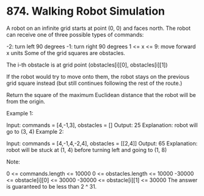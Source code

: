 # 874. Walking Robot Simulation
A robot on an infinite grid starts at point (0, 0) and faces north.  The robot can receive one of three possible types of commands:

-2: turn left 90 degrees
-1: turn right 90 degrees
1 <= x <= 9: move forward x units
Some of the grid squares are obstacles. 

The i-th obstacle is at grid point (obstacles[i][0], obstacles[i][1])

If the robot would try to move onto them, the robot stays on the previous grid square instead (but still continues following the rest of the route.)

Return the square of the maximum Euclidean distance that the robot will be from the origin.

 

Example 1:

Input: commands = [4,-1,3], obstacles = []
Output: 25
Explanation: robot will go to (3, 4)
Example 2:

Input: commands = [4,-1,4,-2,4], obstacles = [[2,4]]
Output: 65
Explanation: robot will be stuck at (1, 4) before turning left and going to (1, 8)
 

Note:

0 <= commands.length <= 10000
0 <= obstacles.length <= 10000
-30000 <= obstacle[i][0] <= 30000
-30000 <= obstacle[i][1] <= 30000
The answer is guaranteed to be less than 2 ^ 31.